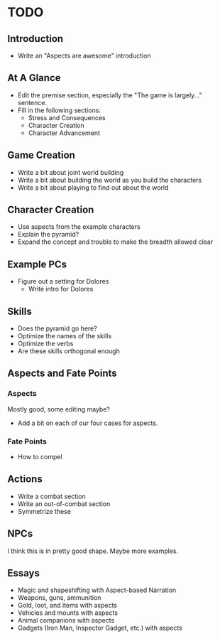 # TODO

## Introduction

- Write an "Aspects are awesome" introduction

## At A Glance

- Edit the premise section, especially the "The game is largely..." sentence.
- Fill in the following sections:
    - Stress and Consequences
    - Character Creation
    - Character Advancement

## Game Creation

- Write a bit about joint world building
- Write a bit about building the world as you build the characters
- Write a bit about playing to find out about the world

## Character Creation

- Use aspects from the example characters
- Explain the pyramid?
- Expand the concept and trouble to make the breadth allowed clear

## Example PCs

- Figure out a setting for Dolores
    - Write intro for Dolores

## Skills

- Does the pyramid go here?
- Optimize the names of the skills
- Optimize the verbs
- Are these skills orthogonal enough

## Aspects and Fate Points

### Aspects

Mostly good, some editing maybe?

- Add a bit on each of our four cases for aspects.

### Fate Points

- How to compel

## Actions

- Write a combat section
- Write an out-of-combat section
- Symmetrize these

## NPCs

I think this is in pretty good shape. Maybe more examples.

## Essays

- Magic and shapeshifting with Aspect-based Narration
- Weapons, guns, ammunition
- Gold, loot, and items with aspects
- Vehicles and mounts with aspects
- Animal companions with aspects
- Gadgets (Iron Man, Inspector Gadget, etc.) with aspects
